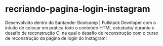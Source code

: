 # recriando-pagina-login-instagram
 Desenvolvido dentro do Santander Bootcamp | Fullstack Developer com o intuito de colocar em prática todo o conteúdo HTML estudado/ durante o desafio de reconstrução C, na qual o desafio de reconstrução com o curso de reconstrução da página de login do Instagram!
